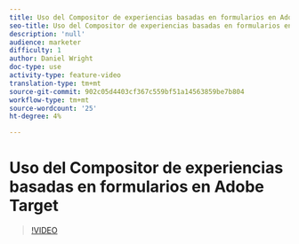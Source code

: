 ```yaml
---
title: Uso del Compositor de experiencias basadas en formularios en Adobe Target
seo-title: Uso del Compositor de experiencias basadas en formularios en Adobe Target
description: 'null'
audience: marketer
difficulty: 1
author: Daniel Wright
doc-type: use
activity-type: feature-video
translation-type: tm+mt
source-git-commit: 902c05d4403cf367c559bf51a14563859be7b804
workflow-type: tm+mt
source-wordcount: '25'
ht-degree: 4%

---
```



# Uso del Compositor de experiencias basadas en formularios en Adobe Target

>[!VIDEO](https://video.tv.adobe.com/v/17390/?quality=12)